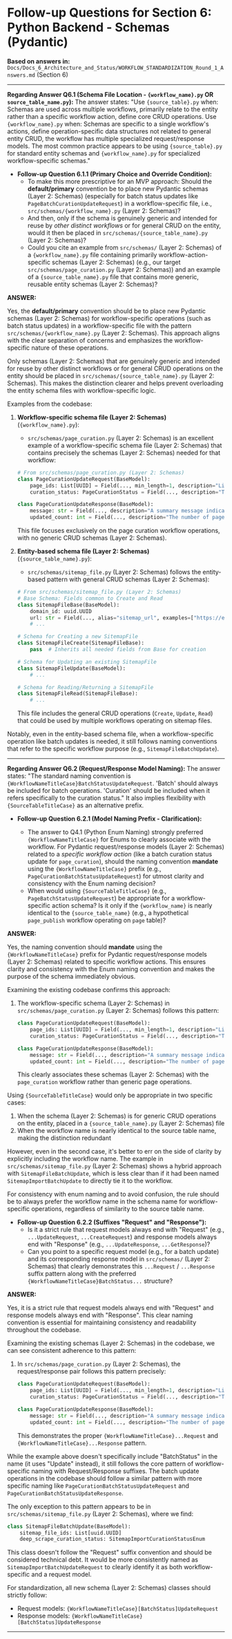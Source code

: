 # Follow-up Questions for Section 6: Python Backend - Schemas (Pydantic)

**Based on answers in:** `Docs/Docs_6_Architecture_and_Status/WORKFLOW_STANDARDIZATION_Round_1_Answers.md` (Section 6)

---

**Regarding Answer Q6.1 (Schema File Location - `{workflow_name}.py` OR `source_table_name.py`):**
The answer states: "Use `{source_table}.py` when: Schemas are used across multiple workflows, primarily relate to the entity rather than a specific workflow action, define core CRUD operations. Use `{workflow_name}.py` when: Schemas are specific to a single workflow's actions, define operation-specific data structures not related to general entity CRUD, the workflow has multiple specialized request/response models. The most common practice appears to be using `{source_table}.py` for standard entity schemas and `{workflow_name}.py` for specialized workflow-specific schemas."

- **Follow-up Question 6.1.1 (Primary Choice and Override Condition):**
  - To make this more prescriptive for an MVP approach: Should the **default/primary** convention be to place new Pydantic schemas (Layer 2: Schemas) (especially for batch status updates like `PageBatchCurationUpdateRequest`) in a workflow-specific file, i.e., `src/schemas/{workflow_name}.py` (Layer 2: Schemas)?
  - And then, only if the schema is genuinely generic and intended for reuse by _other distinct workflows_ or for general CRUD on the entity, would it then be placed in `src/schemas/{source_table_name}.py` (Layer 2: Schemas)?
  - Could you cite an example from `src/schemas/` (Layer 2: Schemas) of a `{workflow_name}.py` file containing primarily workflow-action-specific schemas (Layer 2: Schemas) (e.g., our target `src/schemas/page_curation.py` (Layer 2: Schemas)) and an example of a `{source_table_name}.py` file that contains more generic, reusable entity schemas (Layer 2: Schemas)?

**ANSWER:**

Yes, the **default/primary** convention should be to place new Pydantic schemas (Layer 2: Schemas) for workflow-specific operations (such as batch status updates) in a workflow-specific file with the pattern `src/schemas/{workflow_name}.py` (Layer 2: Schemas). This approach aligns with the clear separation of concerns and emphasizes the workflow-specific nature of these operations.

Only schemas (Layer 2: Schemas) that are genuinely generic and intended for reuse by other distinct workflows or for general CRUD operations on the entity should be placed in `src/schemas/{source_table_name}.py` (Layer 2: Schemas). This makes the distinction clearer and helps prevent overloading the entity schema files with workflow-specific logic.

Examples from the codebase:

1. **Workflow-specific schema file (Layer 2: Schemas)** (`{workflow_name}.py`):

   - `src/schemas/page_curation.py` (Layer 2: Schemas) is an excellent example of a workflow-specific schema file (Layer 2: Schemas) that contains precisely the schemas (Layer 2: Schemas) needed for that workflow:

   ```python
   # From src/schemas/page_curation.py (Layer 2: Schemas)
   class PageCurationUpdateRequest(BaseModel):
       page_ids: List[UUID] = Field(..., min_length=1, description="List of one or more Page UUIDs to update.")
       curation_status: PageCurationStatus = Field(..., description="The target curation status to apply to the selected pages.") # (Layer 1: Models & ENUMs)

   class PageCurationUpdateResponse(BaseModel):
       message: str = Field(..., description="A summary message indicating the result of the operation.")
       updated_count: int = Field(..., description="The number of pages successfully updated.")
   ```

   This file focuses exclusively on the page curation workflow operations, with no generic CRUD schemas (Layer 2: Schemas).

2. **Entity-based schema file (Layer 2: Schemas)** (`{source_table_name}.py`):

   - `src/schemas/sitemap_file.py` (Layer 2: Schemas) follows the entity-based pattern with general CRUD schemas (Layer 2: Schemas):

   ```python
   # From src/schemas/sitemap_file.py (Layer 2: Schemas)
   # Base Schema: Fields common to Create and Read
   class SitemapFileBase(BaseModel):
       domain_id: uuid.UUID
       url: str = Field(..., alias="sitemap_url", examples=["https://example.com/sitemap.xml"])
       # ...

   # Schema for Creating a new SitemapFile
   class SitemapFileCreate(SitemapFileBase):
       pass  # Inherits all needed fields from Base for creation

   # Schema for Updating an existing SitemapFile
   class SitemapFileUpdate(BaseModel):
       # ...

   # Schema for Reading/Returning a SitemapFile
   class SitemapFileRead(SitemapFileBase):
       # ...
   ```

   This file includes the general CRUD operations (`Create`, `Update`, `Read`) that could be used by multiple workflows operating on sitemap files.

Notably, even in the entity-based schema file, when a workflow-specific operation like batch updates is needed, it still follows naming conventions that refer to the specific workflow purpose (e.g., `SitemapFileBatchUpdate`).

---

**Regarding Answer Q6.2 (Request/Response Model Naming):**
The answer states: "The standard naming convention is `{WorkflowNameTitleCase}BatchStatusUpdateRequest`. 'Batch' should always be included for batch operations. 'Curation' should be included when it refers specifically to the curation status." It also implies flexibility with `{SourceTableTitleCase}` as an alternative prefix.

- **Follow-up Question 6.2.1 (Model Naming Prefix - Clarification):**

  - The answer to Q4.1 (Python Enum Naming) strongly preferred `{WorkflowNameTitleCase}` for Enums to clearly associate with the workflow. For Pydantic request/response models (Layer 2: Schemas) related to a _specific workflow action_ (like a batch curation status update for `page_curation`), should the naming convention **mandate** using the `{WorkflowNameTitleCase}` prefix (e.g., `PageCurationBatchStatusUpdateRequest`) for utmost clarity and consistency with the Enum naming decision?
  - When would using `{SourceTableTitleCase}` (e.g., `PageBatchStatusUpdateRequest`) be appropriate for a workflow-specific action schema? Is it only if the `{workflow_name}` is nearly identical to the `{source_table_name}` (e.g., a hypothetical `page_publish` workflow operating on `page` table)?

**ANSWER:**

Yes, the naming convention should **mandate** using the `{WorkflowNameTitleCase}` prefix for Pydantic request/response models (Layer 2: Schemas) related to specific workflow actions. This ensures clarity and consistency with the Enum naming convention and makes the purpose of the schema immediately obvious.

Examining the existing codebase confirms this approach:

1. The workflow-specific schema (Layer 2: Schemas) in `src/schemas/page_curation.py` (Layer 2: Schemas) follows this pattern:

   ```python
   class PageCurationUpdateRequest(BaseModel):
       page_ids: List[UUID] = Field(..., min_length=1, description="List of one or more Page UUIDs to update.")
       curation_status: PageCurationStatus = Field(..., description="The target curation status to apply to the selected pages.")

   class PageCurationUpdateResponse(BaseModel):
       message: str = Field(..., description="A summary message indicating the result of the operation.")
       updated_count: int = Field(..., description="The number of pages successfully updated.")
   ```

   This clearly associates these schemas (Layer 2: Schemas) with the `page_curation` workflow rather than generic page operations.

Using `{SourceTableTitleCase}` would only be appropriate in two specific cases:

1. When the schema (Layer 2: Schemas) is for generic CRUD operations on the entity, placed in a `{source_table_name}.py` (Layer 2: Schemas) file
2. When the workflow name is nearly identical to the source table name, making the distinction redundant

However, even in the second case, it's better to err on the side of clarity by explicitly including the workflow name. The example in `src/schemas/sitemap_file.py` (Layer 2: Schemas) shows a hybrid approach with `SitemapFileBatchUpdate`, which is less clear than if it had been named `SitemapImportBatchUpdate` to directly tie it to the workflow.

For consistency with enum naming and to avoid confusion, the rule should be to always prefer the workflow name in the schema name for workflow-specific operations, regardless of similarity to the source table name.

- **Follow-up Question 6.2.2 (Suffixes "Request" and "Response"):**
  - Is it a strict rule that request models always end with "Request" (e.g., `...UpdateRequest`, `...CreateRequest`) and response models always end with "Response" (e.g., `...UpdateResponse`, `...GetResponse`)?
  - Can you point to a specific request model (e.g., for a batch update) and its corresponding response model in `src/schemas/` (Layer 2: Schemas) that clearly demonstrates this `...Request` / `...Response` suffix pattern along with the preferred `{WorkflowNameTitleCase}BatchStatus...` structure?

**ANSWER:**

Yes, it is a strict rule that request models always end with "Request" and response models always end with "Response". This clear naming convention is essential for maintaining consistency and readability throughout the codebase.

Examining the existing schemas (Layer 2: Schemas) in the codebase, we can see consistent adherence to this pattern:

1. In `src/schemas/page_curation.py` (Layer 2: Schemas), the request/response pair follows this pattern precisely:

   ```python
   class PageCurationUpdateRequest(BaseModel):
       page_ids: List[UUID] = Field(..., min_length=1, description="List of one or more Page UUIDs to update.")
       curation_status: PageCurationStatus = Field(..., description="The target curation status to apply to the selected pages.")

   class PageCurationUpdateResponse(BaseModel):
       message: str = Field(..., description="A summary message indicating the result of the operation.")
       updated_count: int = Field(..., description="The number of pages successfully updated.")
   ```

   This demonstrates the proper `{WorkflowNameTitleCase}...Request` and `{WorkflowNameTitleCase}...Response` pattern.

While the example above doesn't specifically include "BatchStatus" in the name (it uses "Update" instead), it still follows the core pattern of workflow-specific naming with Request/Response suffixes. The batch update operations in the codebase should follow a similar pattern with more specific naming like `PageCurationBatchStatusUpdateRequest` and `PageCurationBatchStatusUpdateResponse`.

The only exception to this pattern appears to be in `src/schemas/sitemap_file.py` (Layer 2: Schemas), where we find:

```python
class SitemapFileBatchUpdate(BaseModel):
    sitemap_file_ids: List[uuid.UUID]
    deep_scrape_curation_status: SitemapImportCurationStatusEnum
```

This class doesn't follow the "Request" suffix convention and should be considered technical debt. It would be more consistently named as `SitemapImportBatchUpdateRequest` to clearly identify it as both workflow-specific and a request model.

For standardization, all new schema (Layer 2: Schemas) classes should strictly follow:

- Request models: `{WorkflowNameTitleCase}[BatchStatus]UpdateRequest`
- Response models: `{WorkflowNameTitleCase}[BatchStatus]UpdateResponse`

---
